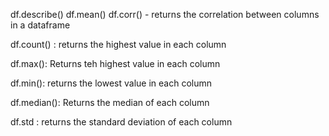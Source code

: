 df.describe()
df.mean()
df.corr() - returns the correlation between columns in a dataframe

df.count() : returns the highest value in each column

df.max(): Returns teh highest value in each column

df.min(): returns the lowest value in each column

df.median(): Returns the median of each column

df.std : returns the standard deviation of each column